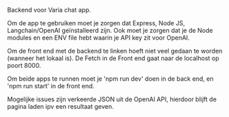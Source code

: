 Backend voor Varia chat app.

Om de app te gebruiken moet je zorgen dat Express, Node JS, Langchain/OpenAI geïnstalleerd zijn.
Ook moet je zorgen dat je de Node modules en een ENV file hebt waarin je API key zit voor OpenAI.

Om de front end met de backend te linken hoeft niet veel gedaan te worden (wanneer het lokaal is). De Fetch in de Front end gaat naar de localhost op poort 8000.

Om beide apps te runnen moet je 'npm run dev' doen in de back end, en 'npm run start' in de front end.

Mogelijke issues zijn verkeerde JSON uit de OpenAI API, hierdoor blijft de pagina laden ipv een resultaat geven.
